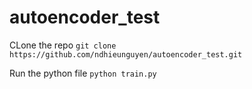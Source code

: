 # autoencoder_test

CLone the repo
`git clone https://github.com/ndhieunguyen/autoencoder_test.git`

Run the python file
`python train.py`
